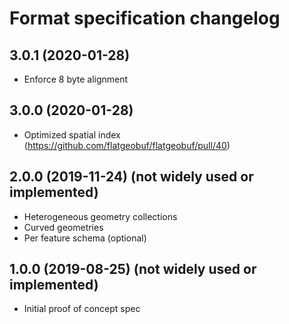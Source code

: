 # Format specification changelog

## 3.0.1 (2020-01-28)

* Enforce 8 byte alignment

## 3.0.0 (2020-01-28)

* Optimized spatial index (https://github.com/flatgeobuf/flatgeobuf/pull/40)

## 2.0.0 (2019-11-24) (not widely used or implemented)

* Heterogeneous geometry collections
* Curved geometries
* Per feature schema (optional)

## 1.0.0 (2019-08-25) (not widely used or implemented)

* Initial proof of concept spec
